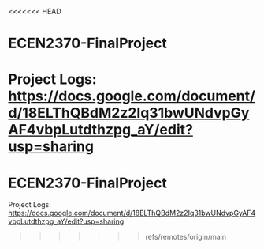 <<<<<<< HEAD
# ECEN2370-FinalProject

Project Logs: https://docs.google.com/document/d/18ELThQBdM2z2Iq31bwUNdvpGyAF4vbpLutdthzpg_aY/edit?usp=sharing
=======
# ECEN2370-FinalProject

Project Logs: https://docs.google.com/document/d/18ELThQBdM2z2Iq31bwUNdvpGyAF4vbpLutdthzpg_aY/edit?usp=sharing
>>>>>>> refs/remotes/origin/main
